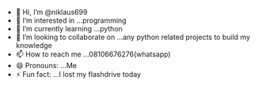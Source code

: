 - 👋 Hi, I’m @niklaus699
- 👀 I’m interested in ...programming
- 🌱 I’m currently learning ...python
- 💞️ I’m looking to collaborate on ...any python related projects to build my knowledge
- 📫 How to reach me ...08106676276(whatsapp)
- 😄 Pronouns: ...Me
- ⚡ Fun fact: ...I lost my flashdrive today

<!---
niklaus699/niklaus699 is a ✨ special ✨ repository because its `README.md` (this file) appears on your GitHub profile.
You can click the Preview link to take a look at your changes.
--->
